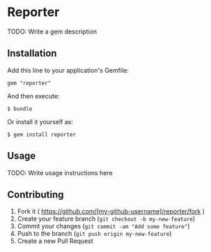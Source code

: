 Reporter
========

TODO: Write a gem description



Installation
------------

Add this line to your application's Gemfile:

    gem "reporter"

And then execute:

    $ bundle

Or install it yourself as:

    $ gem install reporter



Usage
-----

TODO: Write usage instructions here



Contributing
------------

1. Fork it ( https://github.com/[my-github-username]/reporter/fork )
2. Create your feature branch (`git checkout -b my-new-feature`)
3. Commit your changes (`git commit -am "Add some feature"`)
4. Push to the branch (`git push origin my-new-feature`)
5. Create a new Pull Request
